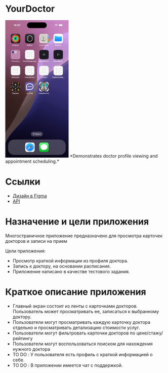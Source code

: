 # YourDoctor

<img src="https://raw.githubusercontent.com/FaNtast2912/YourDoctor/main/Demo/YourDocktorDemo.gif" alt="YourDoctor Demo" width="200">  
*Demonstrates doctor profile viewing and appointment scheduling.* 

# Ссылки

- [Дизайн в Figma](https://www.figma.com/design/Kwic8nnnhxLYztOswqQWix/Test?node-id=4-19732&m=dev&t=XsPjBn67fMbLF1E9-1)
- [API](https://github.com/salfa-ru/test_iOS_akatosphere/blob/main/test.json)

# Назначение и цели приложения

Многостраничное приложение предназначено для просмотра карточек докторов и записи на прием

Цели приложения:

- Просмотр краткой информации из профиля доктора.
- Запись к доктору, на основании расписания.
-  Приложение написано в качестве тестового задания.

# Краткое описание приложения

- Главный экран состоит из ленты с карточками докторов. Пользователь может просматривать ее, записаться к выбранному доктору.
- Пользователи могут просматривать каждую карточку доктора отдельно и просматривать детализацию стоимости услуг.
- Пользователи могут фильтровать карточки докторов по цене/стажу/рейтингу
- Пользователи могут воспользоваться поиском для нахождения нужного доктора
- TO DO : У пользователя есть профиль с краткой информацией о себе.
- TO DO : В приложении имеется чат с поддержкой.
